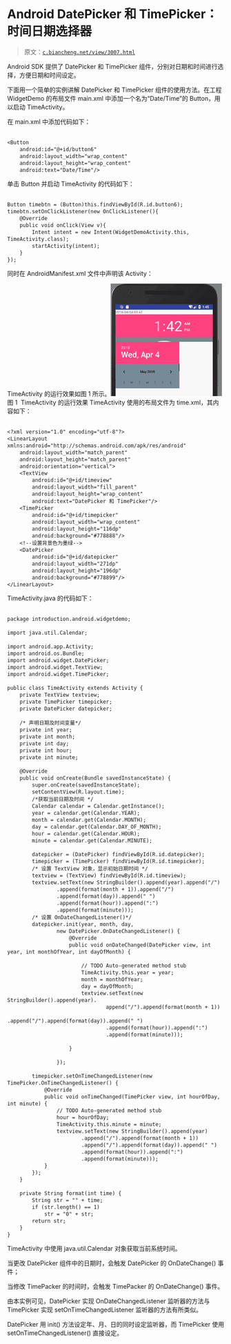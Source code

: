 # Android DatePicker 和 TimePicker：时间日期选择器

> 原文：[`c.biancheng.net/view/3007.html`](http://c.biancheng.net/view/3007.html)

Android SDK 提供了 DatePicker 和 TimePicker 组件，分别对日期和时间进行选择，方便日期和时间设定。

下面用一个简单的实例讲解 DatePicker 和 TimePicker 组件的使用方法。在工程 WidgetDemo 的布局文件 main.xml 中添加一个名为“Date/Time”的 Button，用以启动 TimeActivity。

在 main.xml 中添加代码如下：

```

<Button
    android:id="@+id/button6"
    android:layout_width="wrap_content"
    android:layout_height="wrap_content"
    android:text="Date/Time"/>
```

单击 Button 并启动 TimeActivity 的代码如下：

```

Button timebtn = (Button)this.findViewById(R.id.button6);
timebtn.setOnClickListener(new OnClickListener(){
    @Override
    public void onClick(View v){
        Intent intent = new Intent(WidgetDemoActivity.this, TimeActivity.class);
        startActivity(intent);
    }
});
```

同时在 AndroidManifest.xml 文件中声明该 Activity：

<activity android:name=" .TimeActivity"></activity>

TimeActivity 的运行效果如图 1 所示。![TimeActivity 的运行效果](img/80196f10de113fc5c9498a3db97b180c.png)
图 1  TimeActivity 的运行效果
TimeActivity 使用的布局文件为 time.xml，其内容如下：

```

<?xml version="1.0" encoding="utf-8"?>
<LinearLayout xmlns:android="http://schemas.android.com/apk/res/android"
    android:layout_width="match_parent"
    android:layout_height="match_parent"
    android:orientation="vertical">
    <TextView
        android:id="@+id/timeview"
        android:layout_width="fill_parent"
        android:layout_height="wrap_content"
        android:text="DatePicker 和 TimePicker"/>
    <TimePicker
        android:id="@+id/timepicker"
        android:layout_width="wrap_content"
        android:layout_height="116dp"
        android:background="#778888"/>
    <!--设置背景色为墨绿-->
    <DatePicker
        android:id="@+id/datepicker"
        android:layout_width="271dp"
        android:layout_height="196dp"
        android:background="#778899"/>
</LinearLayout>
```

TimeActivity.java 的代码如下：

```

package introduction.android.widgetdemo;

import java.util.Calendar;

import android.app.Activity;
import android.os.Bundle;
import android.widget.DatePicker;
import android.widget.TextView;
import android.widget.TimePicker;

public class TimeActivity extends Activity {
    private TextView textview;
    private TimePicker timepicker;
    private DatePicker datepicker;

    /* 声明日期及时间变量*/
    private int year;
    private int month;
    private int day;
    private int hour;
    private int minute;

    @Override
    public void onCreate(Bundle savedInstanceState) {
        super.onCreate(savedInstanceState);
        setContentView(R.layout.time);
        /*获取当前日期及时间 */
        Calendar calendar = Calendar.getInstance();
        year = calendar.get(Calendar.YEAR);
        month = calendar.get(Calendar.MONTH);
        day = calendar.get(Calendar.DAY_OF_MONTH);
        hour = calendar.get(Calendar.HOUR);
        minute = calendar.get(Calendar.MINUTE);

        datepicker = (DatePicker) findViewById(R.id.datepicker);
        timepicker = (TimePicker) findViewById(R.id.timepicker);
        /* 设置 TextView 对象，显示初始日期时间 */
        textview = (TextView) findViewById(R.id.timeview);
        textview.setText(new StringBuilder().append(year).append("/")
                .append(format(month + 1)).append("/")
                .append(format(day)).append(" ")
                .append(format(hour)).append(":")
                .append(format(minute)));
        /* 设置 OnDateChangedListener()*/
        datepicker.init(year, month, day,
                new DatePicker.OnDateChangedListener() {
                    @Override
                    public void onDateChanged(DatePicker view, int year, int monthOfYear, int dayOfMonth) {

                        // TODO Auto-generated method stub
                        TimeActivity.this.year = year;
                        month = monthOfYear;
                        day = dayOfMonth;
                        textview.setText(new StringBuilder().append(year).
                                append("/").append(format(month + 1))
                                .append("/").append(format(day)).append(" ")
                                .append(format(hour)).append(":")
                                .append(format(minute)));

                    }

                });

        timepicker.setOnTimeChangedListener(new TimePicker.OnTimeChangedListener() {
            @Override
            public void onTimeChanged(TimePicker view, int hourOfDay, int minute) {
                // TODO Auto-generated method stub
                hour = hourOfDay;
                TimeActivity.this.minute = minute;
                textview.setText(new StringBuilder().append(year)
                        .append("/").append(format(month + 1))
                        .append("/").append(format(day)).append(" ")
                        .append(format(hour)).append(":")
                        .append(format(minute)));
            }
        });
    }

    private String format(int time) {
        String str = "" + time;
        if (str.length() == 1)
            str = "0" + str;
        return str;
    }
}
```

TimeActivity 中使用 java.util.Calendar 对象获取当前系统时间。

当更改 DatePicker 组件中的日期时，会触发 DatePicker 的 OnDateChange() 事件；

当修改 TimePacker 的时间时，会触发 TimePacker 的 OnDateChange() 事件。

由本实例可见，DatePicker 实现 OnDateChangedListener 监听器的方法与 TimePicker 实现 setOnTimeChangedListener 监听器的方法有所类似。

DatePicker 用 init() 方法设定年、月、日的同时设定监听器，而 TimePicker 使用 setOnTimeChangedListener() 直接设定。